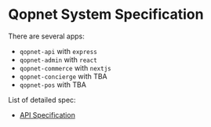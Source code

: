 # Qopnet System Specification

There are several apps:

- `qopnet-api` with `express`
- `qopnet-admin` with `react`
- `qopnet-commerce` with `nextjs`
- `qopnet-concierge` with TBA
- `qopnet-pos` with TBA

List of detailed spec:

- [API Specification](./API.md)
